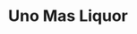 ---
title: "Uno Mas Liquor"
url: /houston/uno-mas-liquor-north-shepherd-drive/
shop: Spirituosen
---